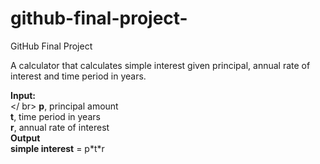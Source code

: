 # github-final-project-
GitHub Final Project

A calculator that calculates simple interest given principal, annual rate of interest and time period in years.

**Input:** \
   </ br> **p**, principal amount\
   **t**, time period in years\
   **r**, annual rate of interest\
**Output**\
   **simple interest** = p\*t\*r

